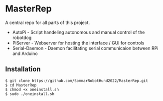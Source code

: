 # MasterRep

A central repo for all parts of this project.

* AutoPi - Script handeling autonomous and manual control of the robotdog
* PiServer -  Webserver for hosting the interface / GUI for controls
* Serial-Daemon - Daemon facilitating serial communicaion between RPi and Arduino

## Installation
```
$ git clone https://github.com/SommarRobotHund2022/MasterRep.git
$ cd MasterRep
$ chmod +x oneinstall.sh
$ sudo ./oneinstall.sh
```
